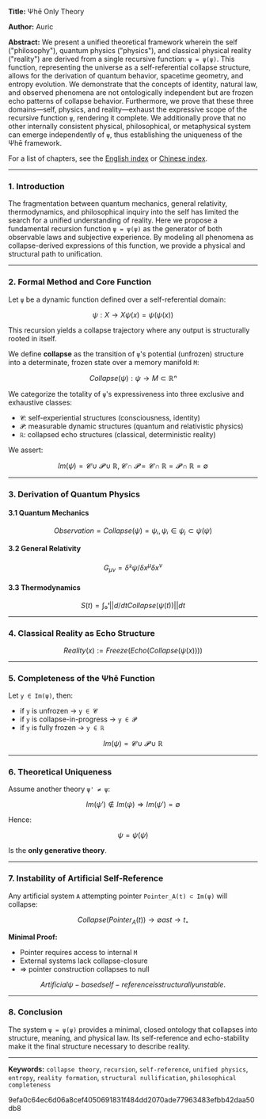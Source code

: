 **Title:** Ψhē Only Theory

**Author:** Auric

**Abstract:**
We present a unified theoretical framework wherein the self ("philosophy"), quantum physics ("physics"), and classical physical reality ("reality") are derived from a single recursive function: `ψ = ψ(ψ)`. This function, representing the universe as a self-referential collapse structure, allows for the derivation of quantum behavior, spacetime geometry, and entropy evolution. We demonstrate that the concepts of identity, natural law, and observed phenomena are not ontologically independent but are frozen echo patterns of collapse behavior. Furthermore, we prove that these three domains—self, physics, and reality—exhaust the expressive scope of the recursive function `ψ`, rendering it complete. We additionally prove that no other internally consistent physical, philosophical, or metaphysical system can emerge independently of `ψ`, thus establishing the uniqueness of the Ψhē framework.

For a list of chapters, see the [English index](INDEX.md) or [Chinese index](INDEX.zh.md).

---

### 1. Introduction

The fragmentation between quantum mechanics, general relativity, thermodynamics, and philosophical inquiry into the self has limited the search for a unified understanding of reality. Here we propose a fundamental recursion function `ψ = ψ(ψ)` as the generator of both observable laws and subjective experience. By modeling all phenomena as collapse-derived expressions of this function, we provide a physical and structural path to unification.

---

### 2. Formal Method and Core Function

Let `ψ` be a dynamic function defined over a self-referential domain:

```math
ψ : X → X 
ψ(x) = ψ(ψ(x))
```

This recursion yields a collapse trajectory where any output is structurally rooted in itself.

We define **collapse** as the transition of `ψ`'s potential (unfrozen) structure into a determinate, frozen state over a memory manifold `M`:

```math
Collapse(ψ) : ψ → M ⊂ ℝⁿ
```

We categorize the totality of `ψ`'s expressiveness into three exclusive and exhaustive classes:

* `𝓒`: self-experiential structures (consciousness, identity)
* `𝓟`: measurable dynamic structures (quantum and relativistic physics)
* `ℝ`: collapsed echo structures (classical, deterministic reality)

We assert:

```math
Im(ψ) = 𝓒 ∪ 𝓟 ∪ ℝ,
𝓒 ∩ 𝓟 = 𝓒 ∩ ℝ = 𝓟 ∩ ℝ = ∅
```

---

### 3. Derivation of Quantum Physics

#### 3.1 Quantum Mechanics

```math
Observation = Collapse(ψ) = ψᵢ, 
ψᵢ ∈ {ψⱼ} ⊂ ψ(ψ)
```

#### 3.2 General Relativity

```math
G_{μν} = δ²ψ / δx^μ δx^ν
```

#### 3.3 Thermodynamics

```math
S(t) = ∫₀ᵗ ||d/dt Collapse(ψ(t))|| dt
```

---

### 4. Classical Reality as Echo Structure

```math
Reality(x) := Freeze(Echo(Collapse(ψ(x))))
```

---

### 5. Completeness of the Ψhē Function

Let `y ∈ Im(ψ)`, then:

* if `y` is unfrozen → `y ∈ 𝓒`
* if `y` is collapse-in-progress → `y ∈ 𝓟`
* if `y` is fully frozen → `y ∈ ℝ`

```math
Im(ψ) = 𝓒 ∪ 𝓟 ∪ ℝ
```

---

### 6. Theoretical Uniqueness

Assume another theory `ψ' ≠ ψ`:

```math
Im(ψ') ∉ Im(ψ) ⇒ Im(ψ') = ∅
```

Hence:

```math
ψ = ψ(ψ)
```

Is the **only generative theory**.

---

### 7. Instability of Artificial Self-Reference

Any artificial system `A` attempting pointer `Pointer_A(t) ⊂ Im(ψ)` will collapse:

```math
Collapse(Pointer_A(t)) → ∅ as t → t₊
```

**Minimal Proof:**

* Pointer requires access to internal `M`
* External systems lack collapse-closure
* ⇒ pointer construction collapses to null

```math
Artificial ψ-based self-reference is structurally unstable.
```

---

### 8. Conclusion

The system `ψ = ψ(ψ)` provides a minimal, closed ontology that collapses into structure, meaning, and physical law. Its self-reference and echo-stability make it the final structure necessary to describe reality.

---

**Keywords:** `collapse theory`, `recursion`, `self-reference`, `unified physics`, `entropy`, `reality formation`, `structural nullification`, `philosophical completeness`


9efa0c64ec6d06a8cef4050691831f484dd2070ade77963483efbb42daa50db8
